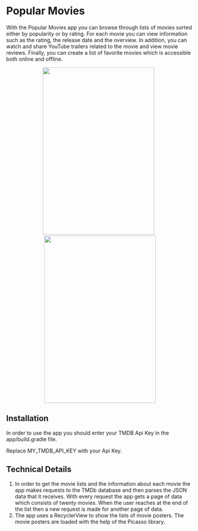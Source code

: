 # Popular Movies

With the Popular Movies app you can browse through lists of movies sorted either by popularity or by rating. For each movie you can view information such as the rating, the release date and the overview. In addition, you can watch and share YouTube trailers related to the movie and view movie reviews. Finally, you can create a list of favorite movies which is accessible both online and offline.

<p align="center">
  <img src="https://drive.google.com/uc?id=1WPHaLyW16si8l5EUBxhKDDnJYVUjFj1U" width="300" height="450"> &nbsp<img src="https://drive.google.com/uc?id=1SvSqHTc_mibCLVNC1gMixu7R4EmRMGHn" width="300" height="450">
</p>
  

## Installation

In order to use the app you should enter your TMDB Api Key in the app/build.gradle file.

Replace MY_TMDB_API_KEY with your Api Key.

## Technical Details

1. In order to get the movie lists and the information about each movie the app makes requests to the TMDb database and then parses the JSON data that it receives. With every request the app gets a page of data which consists of twenty movies. When the user reaches at the end of the list then a new request is made for another page of data.
2. The app uses a RecyclerView to show the lists of movie posters. The movie posters are loaded with the help of the Picasso library.
